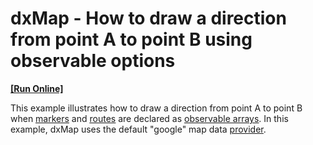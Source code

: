 # dxMap - How to draw a direction from point A to point B using observable options
<!-- run online -->
**[[Run Online]](https://codecentral.devexpress.com/e4737/)**
<!-- run online end -->


<p>This example illustrates how to draw a direction from point A to point B when <a href="http://phonejs.devexpress.com/ApiReference/Widgets/dxMap/Configuration#markers"><u>markers</u></a> and <a href="http://phonejs.devexpress.com/ApiReference/Widgets/dxMap/Configuration#routes"><u>routes</u></a> are declared as <a href="http://knockoutjs.com/documentation/observableArrays.html"><u>observable arrays</u></a>. In this example, dxMap uses the default "google" map data <a href="http://phonejs.devexpress.com/ApiReference/Widgets/dxMap/Configuration#provider"><u>provider</u></a>. </p>

<br/>


